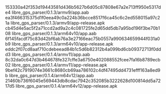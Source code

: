 153330a42f353d19443581d436b5627b6d05c87808e67a2e713ff950e5317de4  libre_gps_parser/0.1.3/armv9/app.aab
ea3f466315375d1f0eea49c0a224b36bcce8517f6ca45c6c2ed558015a97c21a  libre_gps_parser/0.1.3/armv9/app-release.apk
cb45d4e5ac5f2a71ccd2ad9a2c4c081725fe2d65dd5db7a95bd196f3be70b108  libre_gps_parser/0.1.3/arm64v10/app.aab
6f145facdf75c83d42bf6ab76a3e27166eac75b0557a990634659944f031a0b9  libre_gps_parser/0.1.3/arm64v10/app-release.apk
eddc2f07cd8aaf710cdebeead84b1c5d6b82312b4a099bd6cb09372713f0ddd3  libre_gps_parser/0.1.4/armv11/app.aab
8c32da0c647d3b464678fe327cffe3a6750e402088552fcee7fa16b8789ecb02  libre_gps_parser/0.1.4/armv11/app-release.apk
9bef42c7919074e3661c8680cb69aa786102c4df47495dd4731efff163a8ed9b  libre_gps_parser/0.1.4/arm64v12/app.aab
21460b736f6045e569443db8cdac7942c352085b3222628d100814dd5a7217d5  libre_gps_parser/0.1.4/arm64v12/app-release.apk
